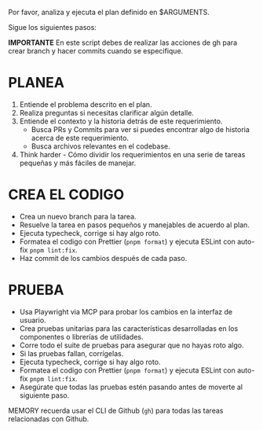 Por favor, analiza y ejecuta el plan definido en $ARGUMENTS.

Sigue los siguientes pasos:

**IMPORTANTE** En este script debes de realizar las acciones de gh para crear branch y hacer commits cuando se especifique.

# PLANEA

1. Entiende el problema descrito en el plan.
2. Realiza preguntas si necesitas clarificar algún detalle.
3. Entiende el contexto y la historia detrás de este requerimiento.
   - Busca PRs y Commits para ver si puedes encontrar algo de historia acerca de este requerimiento.
   - Busca archivos relevantes en el codebase.
4. Think harder - Cómo dividir los requerimientos en una serie de tareas pequeñas y más fáciles de manejar.

# CREA EL CODIGO

- Crea un nuevo branch para la tarea.
- Resuelve la tarea en pasos pequeños y manejables de acuerdo al plan.
- Ejecuta typecheck, corrige si hay algo roto.
- Formatea el codigo con Prettier (`pnpm format`) y ejecuta ESLint con auto-fix `pnpm lint:fix`.
- Haz commit de los cambios después de cada paso.

# PRUEBA

- Usa Playwright via MCP para probar los cambios en la interfaz de usuario.
- Crea pruebas unitarias para las características desarrolladas en los componentes o librerías de utilidades.
- Corre todo el suite de pruebas para asegurar que no hayas roto algo.
- Si las pruebas fallan, corrígelas.
- Ejecuta typecheck, corrige si hay algo roto.
- Formatea el codigo con Prettier (`pnpm format`) y ejecuta ESLint con auto-fix `pnpm lint:fix`.
- Asegúrate que todas las pruebas estén pasando antes de moverte al siguiente paso.

MEMORY recuerda usar el CLI de Github (`gh`) para todas las tareas relacionadas con Github.
